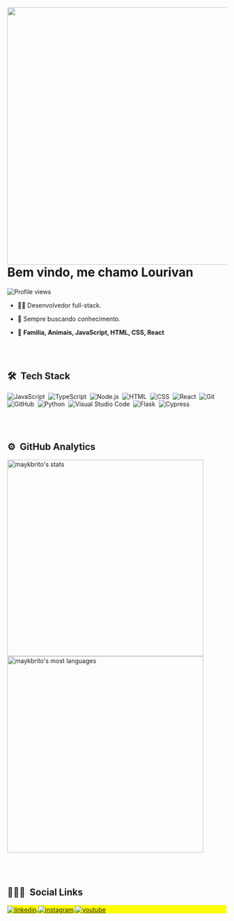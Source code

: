 <img align="right" height="590em" src="https://raw.githubusercontent.com/gist/lourivanluz/6c6ca5bba0a9e841f37d1910815c6250/raw/73aa6ba96e105930a574fe634abad936fefb539e/github_card.svg"/>
<h1 align="left">Bem vindo, me chamo Lourivan</h1>
<p align="left"> <img src="https://komarev.com/ghpvc/?username=lourivanluz&color=yellow" alt="Profile views" /> </p>

- 👨‍💻 Desenvolvedor full-stack. 

- 🔭 Sempre buscando conhecimento.

- :blue_heart: **Familia, Animais, JavaScript, HTML, CSS, React**

<br><br>

## 🛠 &nbsp;Tech Stack

![JavaScript](https://img.shields.io/badge/-JavaScript-05122A?style=flat&logo=javascript)&nbsp;
![TypeScript](https://img.shields.io/badge/-typescript-05122A?style=flat&logo=typescript)&nbsp;
![Node.js](https://img.shields.io/badge/-Node.js-05122A?style=flat&logo=node.js)&nbsp;
![HTML](https://img.shields.io/badge/-HTML-05122A?style=flat&logo=HTML5)&nbsp;
![CSS](https://img.shields.io/badge/-CSS-05122A?style=flat&logo=CSS3&logoColor=1572B6)&nbsp;
![React](https://img.shields.io/badge/-React-05122A?style=flat&logo=react)&nbsp;
![Git](https://img.shields.io/badge/-Git-05122A?style=flat&logo=git)&nbsp;
![GitHub](https://img.shields.io/badge/-GitHub-05122A?style=flat&logo=github)&nbsp;
![Python](https://img.shields.io/badge/-python-05122A?style=flat&logo=python)&nbsp;
![Visual Studio Code](https://img.shields.io/badge/-Visual%20Studio%20Code-05122A?style=flat&logo=visual-studio-code&logoColor=007ACC)&nbsp;
![Flask](https://img.shields.io/badge/-flask-05122A?style=flat&logo=flask)&nbsp;
![Cypress](https://img.shields.io/badge/-cypress-05122A?style=flat&logo=cypress)&nbsp;

<br><br>

## ⚙️ &nbsp;GitHub Analytics

<p align="left">
<img width="450em" src="https://github-readme-stats.vercel.app/api?username=lourivanluz&show_icons=true&theme=vision-friendly-dark" alt="maykbrito's stats"/>
<img width="450em" src="https://github-readme-stats.vercel.app/api/top-langs/?username=lourivanluz&layout=compact&theme=vision-friendly-dark" alt="maykbrito's most languages"/>
</p>

<br><br>

## 👨🏽‍🦲 &nbsp;Social Links

<p align="left" style="background:yellow">
  
<a href="https://linkedin.com/in/lourivanluz" target="_blank">
  <img align="center" src="https://img.shields.io/badge/-lourivanluz-05122A?style=flat&logo=linkedin" alt="linkedin"/>
</a>
<a href="https://instagram.com/lourivanluz" target="_blank">
 <img align="center" src="https://img.shields.io/badge/-lourivanluz-05122A?style=flat&logo=instagram" alt="instagram"/>
</a>
<a href="https://facebook.com/lourivanluz" target="_blank">
 <img align="center" src="https://img.shields.io/badge/-lourivanluz-05122A?style=flat&logo=facebook" alt="youtube"/>
</a>
</p>
